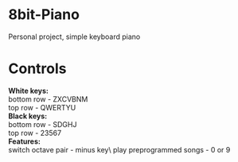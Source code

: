 # 8bit-Piano
Personal project, simple keyboard piano
# Controls
**White keys:**\
bottom row - ZXCVBNM\
top row - QWERTYU\
**Black keys:**\
bottom row - SDGHJ\
top row - 23567\
**Features:**\
switch octave pair - minus key\ 
play preprogrammed songs - 0 or 9
